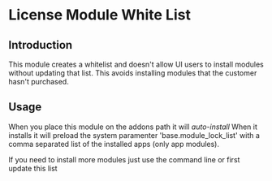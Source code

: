 # License Module White List

## Introduction

This module creates a whitelist and doesn't allow UI users to install modules without updating that list.
This avoids installing modules that the customer hasn't purchased.

## Usage

When you place this module on the addons path it will *auto-install*
When it installs it will preload the system paramenter 'base.module_lock_list' with a comma separated list of the installed apps (only app modules).

If you need to install more modules just use the command line or first update this list 